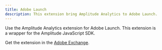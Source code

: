 ```yaml
---
title: Adobe Launch
description: This extension bring Amplitude Analytics to Adobe Launch. The extension is a wrapper around the Amplitude Analytics JavaScript SDK.
---
```


Use the Amplitude Analytics extension for Adobe Launch. This extension is a wrapper for the Amplitude JavaScript SDK.

Get the extension in the [Adobe Exchange](https://exchange.adobe.com/apps/ec/108010).

